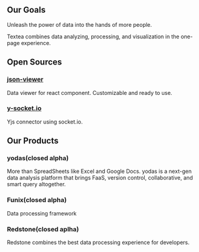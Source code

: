 ## Our Goals

Unleash the power of data into the hands of more people.

Textea combines data analyzing, processing, and visualization in the one-page experience.

## Open Sources

### [json-viewer](https://github.com/TexteaInc/json-viewer)

Data viewer for react component. Customizable and ready to use.

### [y-socket.io](https://github.com/TexteaInc/y-socket.io)

Yjs connector using socket.io.

## Our Products

### yodas(closed alpha)

More than SpreadSheets like Excel and Google Docs. yodas is a next-gen data analysis platform that brings FaaS, version control, collaborative, and smart query altogether.

### Funix(closed alpha)

Data processing framework

### Redstone(closed aplha)

Redstone combines the best data processing experience for developers. 
